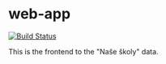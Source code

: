 # web-app
[![Build Status](https://travis-ci.org/nase-skoly/web-app.svg?branch=master)](https://travis-ci.org/nase-skoly/web-app)

This is the frontend to the "Naše školy" data.
